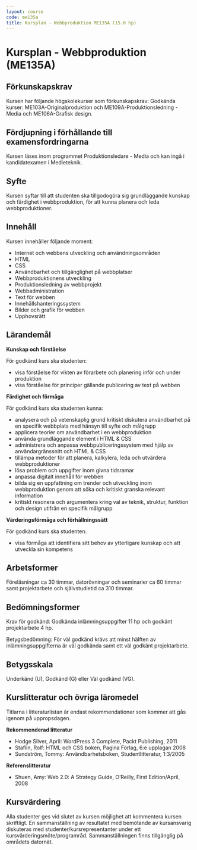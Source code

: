 ```yaml
---
layout: course
code: me135a
title: Kursplan - Webbproduktion ME135A (15.0 hp)
---
```


# Kursplan - Webbproduktion (ME135A)

## Förkunskapskrav

Kursen har följande högskolekurser som förkunskapskrav: Godkända kurser: ME103A-Originalproduktion och ME109A-Produktionsledning - Media och ME106A-Grafisk design.

## Fördjupning i förhållande till examensfordringarna

Kursen läses inom programmet Produktionsledare - Media och kan ingå i kandidatexamen i Medieteknik.

## Syfte

Kursen syftar till att studenten ska tillgodogöra sig grundläggande kunskap och färdighet i webbproduktion, för att kunna planera och leda webbproduktioner.

## Innehåll

Kursen innehåller följande moment:

* Internet och webbens utveckling och användningsområden
* HTML
* CSS
* Användbarhet och tillgänglighet på webbplatser
* Webbproduktionens utveckling
* Produktionsledning av webbprojekt
* Webbadministration
* Text för webben
* Innehållshanteringssystem
* Bilder och grafik för webben
* Upphovsrätt

## Lärandemål

**Kunskap och förståelse**

För godkänd kurs ska studenten:

* visa förståelse för vikten av förarbete och planering inför och under produktion
* visa förståelse för principer gällande publicering av text på webben

**Färdighet och förmåga**

För godkänd kurs ska studenten kunna:

* analysera och på vetenskaplig grund kritiskt diskutera användbarhet på en specifik webbplats med hänsyn till syfte och målgrupp
* applicera teorier om användbarhet i en webbproduktion
* använda grundläggande element i HTML & CSS
* administrera och anpassa webbpubliceringssystem med hjälp av användargränssnitt och HTML & CSS
* tillämpa metoder för att planera, kalkylera, leda och utvärdera webbproduktioner
* lösa problem och uppgifter inom givna tidsramar
* anpassa digitalt innehåll för webben
* bilda sig en uppfattning om trender och utveckling inom webbproduktion genom att söka och kritiskt granska relevant information
* kritiskt resonera och argumentera kring val av teknik, struktur, funktion och design utifrån en specifik målgrupp

**Värderingsförmåga och förhållningssätt**

För godkänd kurs ska studenten:

* visa förmåga att identifiera sitt behov av ytterligare kunskap och att utveckla sin kompetens

## Arbetsformer

Föreläsningar ca 30 timmar, datorövningar och seminarier ca 60 timmar samt projektarbete och självstudietid ca 310 timmar.

## Bedömningsformer

Krav för godkänd: Godkända inlämningsuppgifter 11 hp och godkänt projektarbete 4 hp.

Betygsbedömning: För väl godkänd krävs att minst hälften av inlämningsuppgifterna är väl godkända samt ett väl godkänt projektarbete.

## Betygsskala

Underkänd (U), Godkänd (G) eller Väl godkänd (VG).

## Kurslitteratur och övriga läromedel

Titlarna i litteraturlistan är endast rekommendationer som kommer att gås igenom på uppropsdagen.

**Rekommenderad litteratur**

* Hodge Silver, April: WordPress 3 Complete, Packt Publishing, 2011
* Staflin, Rolf: HTML och CSS boken, Pagina Förlag, 6:e upplagan 2008
* Sundström, Tommy: Användbarhetsboken, Studentlitteratur, 1:3/2005

**Referenslitteratur**

* Shuen, Amy: Web 2.0: A Strategy Guide, O’Reilly, First Edition/April, 2008

## Kursvärdering

Alla studenter ges vid slutet av kursen möjlighet att kommentera kursen skriftligt. En sammanställning av resultatet med bemötande av kursansvarig diskuteras med studenter/kursrepresentanter under ett kursvärderingsmöte/programråd. Sammanställningen finns tillgänglig på områdets datornät.
